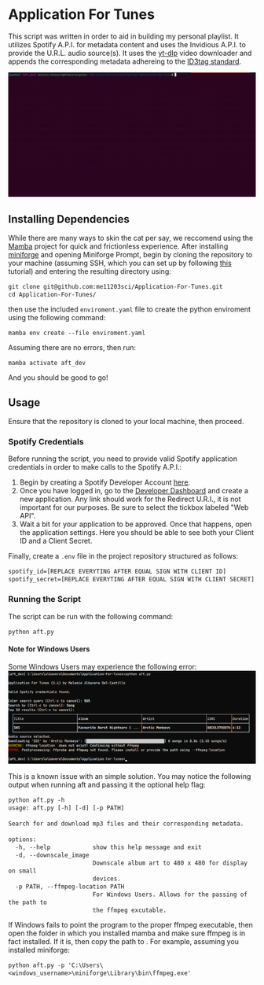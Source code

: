 # Application For Tunes

This script was written in order to aid in building my personal playlist.
It utilizes Spotify A.P.I. for metadata content and uses the Invidious A.P.I.
to provide the U.R.L. audio source(s). It uses the [yt-dlp](https://github.com/yt-dlp/yt-dlp) video downloader
and appends the corresponding metadata adhereing to the [ID3tag standard](https://mutagen-specs.readthedocs.io/en/latest/id3/id3v2.4.0-structure.html).

![](./media/demo_song_search.gif)

## Installing Dependencies

While there are many ways to skin the cat per say, we reccomend using
the [Mamba](https://github.com/mamba-org/mamba) project for quick and frictionless experience. After installing [miniforge](https://github.com/conda-forge/miniforge)
and opening Miniforge Prompt, begin by cloning the repository to your machine 
(assuming SSH, which you can set up by following [this](https://docs.github.com/en/authentication/connecting-to-github-with-ssh/adding-a-new-ssh-key-to-your-github-account) tutorial) and entering the resulting directory using:

```
git clone git@github.com:me11203sci/Application-For-Tunes.git 
cd Application-For-Tunes/
```

then use the included `enviroment.yaml` file to create the python enviroment using the following
command:

```
mamba env create --file enviroment.yaml 
```

Assuming there are no errors, then run:

```
mamba activate aft_dev
```

And you should be good to go!

## Usage

Ensure that the repository is cloned to your local machine, then proceed.

### Spotify Credentials

Before running the script, you need to provide valid Spotify application credentials in order
to make calls to the Spotify A.P.I.:
1. Begin by creating a Spotify Developer Account [here](https://developer.spotify.com/).
2. Once you have logged in, go to the [Developer Dashboard](https://developer.spotify.com/dashboard) and create a new application. Any link should work for the Redirect U.R.I., it is not important for our purposes. Be sure to select the tickbox labeled "Web API".
3. Wait a bit for your application to be approved. Once that happens, open the application settings. Here you should be able to see both your Client ID and a Client Secret.

Finally, create a `.env` file in the project repository structured as follows:

```
spotify_id=[REPLACE EVERYTING AFTER EQUAL SIGN WITH CLIENT ID]
spotify_secret=[REPLACE EVERYTING AFTER EQUAL SIGN WITH CLIENT SECRET]
```

### Running the Script

The script can be run with the following command:

```
python aft.py
```

#### Note for Windows Users

Some Windows Users may experience the following error:
![](./media/windows_error.png)

This is a known issue with an simple solution. You may notice the following output when running aft and passing it the optional help flag:

```{: .no-copy}
python aft.py -h
usage: aft.py [-h] [-d] [-p PATH]

Search for and download mp3 files and their corresponding metadata.

options:
  -h, --help            show this help message and exit
  -d, --downscale_image
                        Downscale album art to 480 x 480 for display on small 
                        devices.
  -p PATH, --ffmpeg-location PATH
                        For Windows Users. Allows for the passing of the path to 
                        the ffmpeg excutable.
```

If Windows fails to point the program to the proper ffmpeg executable, then open the folder
in which you installed mamba and make sure ffmpeg is in fact installed. If it is, then copy the 
path to . For example, assuming you installed miniforge:

```
python aft.py -p 'C:\Users\<windows_username>\miniforge\Library\bin\ffmpeg.exe'
```
